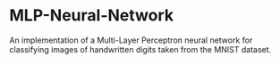 # MLP-Neural-Network
An implementation of a Multi-Layer Perceptron neural network for classifying images of handwritten digits taken from the MNIST dataset.
